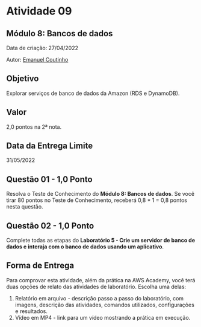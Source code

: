 # Atividade 09

## Módulo 8: Bancos de dados

Data de criação: 27/04/2022

Autor: [Emanuel Coutinho](https://github.com/emanuelcoutinho)

## Objetivo
Explorar serviços de banco de dados da Amazon (RDS e DynamoDB).

## Valor
2,0 pontos na 2ª nota.

## Data da Entrega Limite
31/05/2022

## Questão 01 - 1,0 Ponto
Resolva o Teste de Conhecimento do **Módulo 8: Bancos de dados**. Se você tirar 80 pontos no Teste de Conhecimento, receberá 0,8 * 1 = 0,8 pontos nesta questão.

## Questão 02 - 1,0 Ponto
Complete todas as etapas do **Laboratório 5 - Crie um servidor de banco de dados e interaja com o banco de dados usando um aplicativo**.

## Forma de Entrega

Para comprovar esta atividade, além da prática na AWS Academy, você terá duas opções de relato das atividades de laboratório. Escolha uma delas:

1. Relatório em arquivo - descrição passo a passo do laboratório, com imagens, descrição das atividades, comandos utilizados, configurações e resultados.
2. Vídeo em MP4 - link para um vídeo mostrando a prática em execução.

